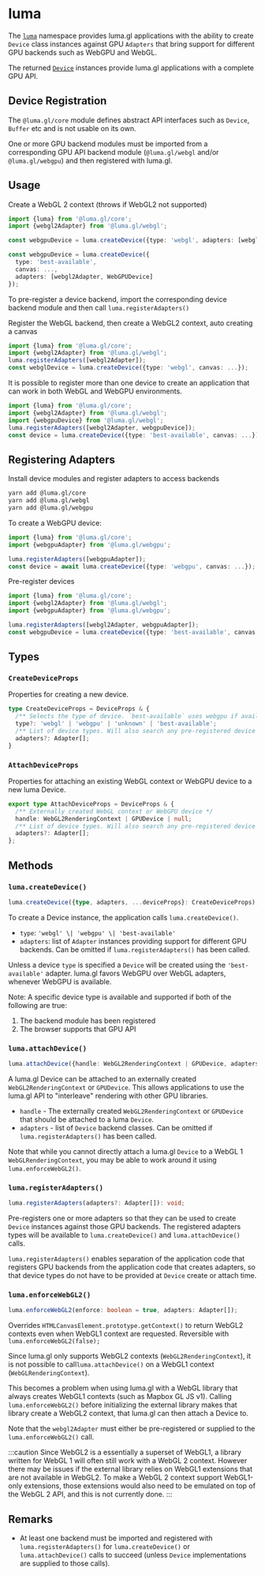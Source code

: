 # luma

The [`luma`](/docs/api-reference/core/luma) namespace provides luma.gl applications 
with the ability to create `Device` class instances against GPU `Adapters` that bring
support for different GPU backends such as WebGPU and WebGL.

The returned [`Device`](/docs/api-reference/core/device) instances provide
luma.gl applications with a complete GPU API. 

## Device Registration

The `@luma.gl/core` module defines abstract API interfaces such as `Device`, `Buffer` etc and is not usable on its own. 

One or more GPU backend modules must be imported from a corresponding 
GPU API backend module (`@luma.gl/webgl` and/or `@luma.gl/webgpu`) and then registered with luma.gl.

## Usage

Create a WebGL 2 context (throws if WebGL2 not supported)

```typescript
import {luma} from '@luma.gl/core';
import {webgl2Adapter} from '@luma.gl/webgl';

const webgpuDevice = luma.createDevice({type: 'webgl', adapters: [webgl2Adapter], canvas: ...});
```

```typescript
const webgpuDevice = luma.createDevice({
  type: 'best-available', 
  canvas: ..., 
  adapters: [webgl2Adapter, WebGPUDevice]
});
```

To pre-register a device backend, import the corresponding device backend module and then call `luma.registerAdapters()`

Register the WebGL backend, then create a WebGL2 context, auto creating a canvas

```typescript
import {luma} from '@luma.gl/core';
import {webgl2Adapter} from '@luma.gl/webgl';
luma.registerAdapters([webgl2Adapter]);
const webglDevice = luma.createDevice({type: 'webgl', canvas: ...});
```

It is possible to register more than one device to create an application
that can work in both WebGL and WebGPU environments. 

```typescript
import {luma} from '@luma.gl/core';
import {webgl2Adapter} from '@luma.gl/webgl';
import {webgpuDevice} from '@luma.gl/webgl';
luma.registerAdapters([webgl2Adapter, webgpuDevice]);
const device = luma.createDevice({type: 'best-available', canvas: ...});
```

## Registering Adapters

Install device modules and register adapters to access backends

```sh
yarn add @luma.gl/core
yarn add @luma.gl/webgl
yarn add @luma.gl/webgpu
```

To create a WebGPU device:

```typescript
import {luma} from '@luma.gl/core';
import {webgpuAdapter} from '@luma.gl/webgpu';

luma.registerAdapters([webgpuAdapter]);
const device = await luma.createDevice({type: 'webgpu', canvas: ...});
```

Pre-register devices

```typescript
import {luma} from '@luma.gl/core';
import {webgl2Adapter} from '@luma.gl/webgl';
import {webgpuAdapter} from '@luma.gl/webgpu';

luma.registerAdapters([webgl2Adapter, webgpuAdapter]);
const webgpuDevice = luma.createDevice({type: 'best-available', canvas: ...});
```

## Types

### `CreateDeviceProps`

Properties for creating a new device.

```ts
type CreateDeviceProps = DeviceProps & {
  /** Selects the type of device. `best-available` uses webgpu if available, then webgl. */
  type?: 'webgl' | 'webgpu' | 'unknown' | 'best-available';
  /** List of device types. Will also search any pre-registered device backends */
  adapters?: Adapter[];
}
```

### `AttachDeviceProps`

Properties for attaching an existing WebGL context or WebGPU device to a new luma Device.

```ts
export type AttachDeviceProps = DeviceProps & {
  /** Externally created WebGL context or WebGPU device */
  handle: WebGL2RenderingContext | GPUDevice | null;
  /** List of device types. Will also search any pre-registered device backends */
  adapters?: Adapter[];
};
```

## Methods

### `luma.createDevice()`

```typescript
luma.createDevice({type, adapters, ...deviceProps}: CreateDeviceProps);
```

To create a Device instance, the application calls `luma.createDevice()`.

- `type`: `'webgl' \| 'webgpu' \| 'best-available'`
- `adapters`: list of `Adapter` instances providing support for different GPU backends. Can be omitted if `luma.registerAdapters()` has been called.

Unless a device `type` is specified a `Device` will be created using the `'best-available'` adapter.
luma.gl favors WebGPU over WebGL adapters, whenever WebGPU is available.

Note: A specific device type is available and supported if both of the following are true:
1. The backend module has been registered
2. The browser supports that GPU API

### `luma.attachDevice()`

```ts
luma.attachDevice({handle: WebGL2RenderingContext | GPUDevice, adapters, ...deviceProps}: AttachDeviceProps);
```

A luma.gl Device can be attached to an externally created `WebGL2RenderingContext` or `GPUDevice`.
This allows applications to use the luma.gl API to "interleave" rendering with other GPU libraries.

- `handle` - The externally created `WebGL2RenderingContext` or `GPUDevice` that should be attached to a luma `Device`.
- `adapters` - list of `Device` backend classes. Can be omitted if `luma.registerAdapters()` has been called.

Note that while you cannot directly attach a luma.gl `Device` to a WebGL 1 `WebGLRenderingContext`, you may be able to work around it using `luma.enforceWebGL2()`.

### `luma.registerAdapters()`

```typescript
luma.registerAdapters(adapters?: Adapter[]): void;
```

Pre-registers one or more adapters so that they can be used 
to create `Device` instances against those GPU backends. The registered adapters types
will be available to `luma.createDevice()` and `luma.attachDevice()` calls.

`luma.registerAdapters()` enables separation of the application code that 
registers GPU backends from the application code that creates adapters,
so that device types do not have to be provided at `Device` create or attach time.

### `luma.enforceWebGL2()`

```ts
luma.enforceWebGL2(enforce: boolean = true, adapters: Adapter[]);
```

Overrides `HTMLCanvasElement.prototype.getContext()` to return WebGL2 contexts even when WebGL1 context are requested. Reversible with `luma.enforceWebGL2(false);`

Since luma.gl only supports WebGL2 contexts (`WebGL2RenderingContext`), it is not possible to call`luma.attachDevice()` on a WebGL1 context (`WebGLRenderingContext`).

This becomes a problem when using luma.gl with a WebGL library that always creates WebGL1 contexts (such as Mapbox GL JS v1).
Calling `luma.enforceWebGL2()` before initializing the external library makes that library create a WebGL2 context, that luma.gl can then attach a Device to.

Note that the `webgl2Adapter` must either be pre-registered or supplied to the `luma.enforceWebGL2()` call.

:::caution
Since WebGL2 is a essentially a superset of WebGL1, a library written for WebGL 1 will often still work with a WebGL 2 context. However there may be issues if the external library relies on WebGL1 extensions that are not available in WebGL2. To make a WebGL 2 context support WebGL1-only extensions, those extensions would also need to be emulated on top of the WebGL 2 API, and this is not currently done.
:::

## Remarks

- At least one backend must be imported and registered with `luma.registerAdapters()` for `luma.createDevice()` or `luma.attachDevice()` calls to succeed (unless `Device` implementations are supplied to those calls).
